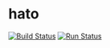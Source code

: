 # hato

[![Build Status](https://travis-ci.org/hato-project/hato.svg?branch=master)](https://travis-ci.org/hato-project/hato)
[![Run Status](https://api.shippable.com/projects/5bc44b5564e8ed070004cb2e/badge?branch=master)]()
